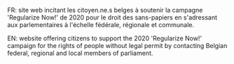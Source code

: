 FR: site web incitant les citoyen.ne.s belges à soutenir la campagne 'Regularize Now!' de 2020 pour le droit des sans-papiers en s'adressant aux parlementaires à l'échelle fédérale, régionale et communale.

EN: website offering citizens to support the 2020 'Regularize Now!' campaign for the rights of people without legal permit by contacting Belgian federal, regional and local members of parliament.
